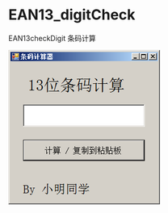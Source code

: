 # EAN13_digitCheck
EAN13checkDigit 条码计算

![alt text](https://github.com/ThomasGuoItaly/EAN13_digitCheck/blob/master/EAN13%E6%9D%A1%E7%A0%81%E8%AE%A1%E7%AE%97/Image%201.png)
